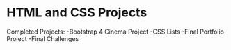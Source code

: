 # HTML and CSS Projects
Completed Projects: 
-Bootstrap 4 Cinema Project
-CSS Lists
-Final Portfolio Project
-Final Challenges 
